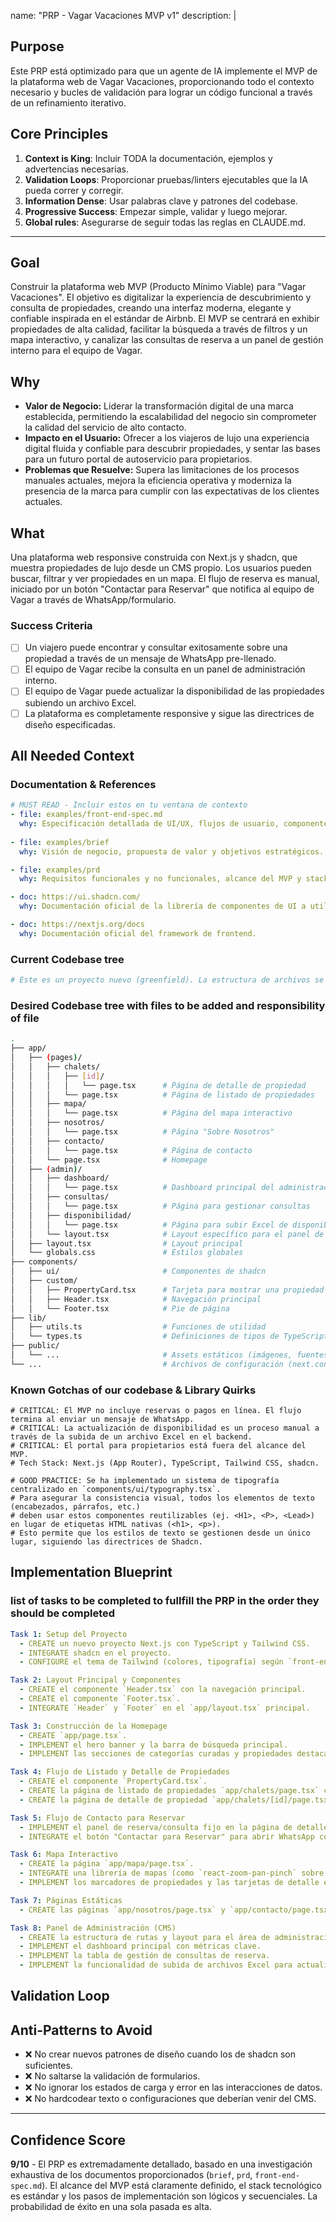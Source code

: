 name: "PRP - Vagar Vacaciones MVP v1"
description: |

## Purpose
Este PRP está optimizado para que un agente de IA implemente el MVP de la plataforma web de Vagar Vacaciones, proporcionando todo el contexto necesario y bucles de validación para lograr un código funcional a través de un refinamiento iterativo.

## Core Principles
1. **Context is King**: Incluir TODA la documentación, ejemplos y advertencias necesarias.
2. **Validation Loops**: Proporcionar pruebas/linters ejecutables que la IA pueda correr y corregir.
3. **Information Dense**: Usar palabras clave y patrones del codebase.
4. **Progressive Success**: Empezar simple, validar y luego mejorar.
5. **Global rules**: Asegurarse de seguir todas las reglas en CLAUDE.md.

---

## Goal
Construir la plataforma web MVP (Producto Mínimo Viable) para "Vagar Vacaciones". El objetivo es digitalizar la experiencia de descubrimiento y consulta de propiedades, creando una interfaz moderna, elegante y confiable inspirada en el estándar de Airbnb. El MVP se centrará en exhibir propiedades de alta calidad, facilitar la búsqueda a través de filtros y un mapa interactivo, y canalizar las consultas de reserva a un panel de gestión interno para el equipo de Vagar.

## Why
- **Valor de Negocio:** Liderar la transformación digital de una marca establecida, permitiendo la escalabilidad del negocio sin comprometer la calidad del servicio de alto contacto.
- **Impacto en el Usuario:** Ofrecer a los viajeros de lujo una experiencia digital fluida y confiable para descubrir propiedades, y sentar las bases para un futuro portal de autoservicio para propietarios.
- **Problemas que Resuelve:** Supera las limitaciones de los procesos manuales actuales, mejora la eficiencia operativa y moderniza la presencia de la marca para cumplir con las expectativas de los clientes actuales.

## What
Una plataforma web responsive construida con Next.js y shadcn, que muestra propiedades de lujo desde un CMS propio. Los usuarios pueden buscar, filtrar y ver propiedades en un mapa. El flujo de reserva es manual, iniciado por un botón "Contactar para Reservar" que notifica al equipo de Vagar a través de WhatsApp/formulario.

### Success Criteria
- [ ] Un viajero puede encontrar y consultar exitosamente sobre una propiedad a través de un mensaje de WhatsApp pre-llenado.
- [ ] El equipo de Vagar recibe la consulta en un panel de administración interno.
- [ ] El equipo de Vagar puede actualizar la disponibilidad de las propiedades subiendo un archivo Excel.
- [ ] La plataforma es completamente responsive y sigue las directrices de diseño especificadas.

## All Needed Context

### Documentation & References
```yaml
# MUST READ - Incluir estos en tu ventana de contexto
- file: examples/front-end-spec.md
  why: Especificación detallada de UI/UX, flujos de usuario, componentes y guía de estilo.
  
- file: examples/brief
  why: Visión de negocio, propuesta de valor y objetivos estratégicos.

- file: examples/prd
  why: Requisitos funcionales y no funcionales, alcance del MVP y stack tecnológico.

- doc: https://ui.shadcn.com/
  why: Documentación oficial de la librería de componentes de UI a utilizar.

- doc: https://nextjs.org/docs
  why: Documentación oficial del framework de frontend.
```

### Current Codebase tree
```bash
# Este es un proyecto nuevo (greenfield). La estructura de archivos se creará desde cero.
```

### Desired Codebase tree with files to be added and responsibility of file
```bash
.
├── app/
│   ├── (pages)/
│   │   ├── chalets/
│   │   │   ├── [id]/
│   │   │   │   └── page.tsx      # Página de detalle de propiedad
│   │   │   └── page.tsx          # Página de listado de propiedades
│   │   ├── mapa/
│   │   │   └── page.tsx          # Página del mapa interactivo
│   │   ├── nosotros/
│   │   │   └── page.tsx          # Página "Sobre Nosotros"
│   │   ├── contacto/
│   │   │   └── page.tsx          # Página de contacto
│   │   └── page.tsx              # Homepage
│   ├── (admin)/
│   │   ├── dashboard/
│   │   │   └── page.tsx          # Dashboard principal del administrador
│   │   ├── consultas/
│   │   │   └── page.tsx          # Página para gestionar consultas
│   │   ├── disponibilidad/
│   │   │   └── page.tsx          # Página para subir Excel de disponibilidad
│   │   └── layout.tsx            # Layout específico para el panel de admin
│   ├── layout.tsx                # Layout principal
│   └── globals.css               # Estilos globales
├── components/
│   ├── ui/                       # Componentes de shadcn
│   ├── custom/
│   │   ├── PropertyCard.tsx      # Tarjeta para mostrar una propiedad
│   │   ├── Header.tsx            # Navegación principal
│   │   └── Footer.tsx            # Pie de página
├── lib/
│   ├── utils.ts                  # Funciones de utilidad
│   └── types.ts                  # Definiciones de tipos de TypeScript
├── public/
│   └── ...                       # Assets estáticos (imágenes, fuentes)
└── ...                           # Archivos de configuración (next.config.js, tailwind.config.ts, etc.)
```

### Known Gotchas of our codebase & Library Quirks
```
# CRITICAL: El MVP no incluye reservas o pagos en línea. El flujo termina al enviar un mensaje de WhatsApp.
# CRITICAL: La actualización de disponibilidad es un proceso manual a través de la subida de un archivo Excel en el backend.
# CRITICAL: El portal para propietarios está fuera del alcance del MVP.
# Tech Stack: Next.js (App Router), TypeScript, Tailwind CSS, shadcn.

# GOOD PRACTICE: Se ha implementado un sistema de tipografía centralizado en `components/ui/typography.tsx`.
# Para asegurar la consistencia visual, todos los elementos de texto (encabezados, párrafos, etc.)
# deben usar estos componentes reutilizables (ej. <H1>, <P>, <Lead>) en lugar de etiquetas HTML nativas (<h1>, <p>).
# Esto permite que los estilos de texto se gestionen desde un único lugar, siguiendo las directrices de Shadcn.
```

## Implementation Blueprint

### list of tasks to be completed to fullfill the PRP in the order they should be completed
```yaml
Task 1: Setup del Proyecto
  - CREATE un nuevo proyecto Next.js con TypeScript y Tailwind CSS.
  - INTEGRATE shadcn en el proyecto.
  - CONFIGURE el tema de Tailwind (colores, tipografía) según `front-end-spec.md`.

Task 2: Layout Principal y Componentes
  - CREATE el componente `Header.tsx` con la navegación principal.
  - CREATE el componente `Footer.tsx`.
  - INTEGRATE `Header` y `Footer` en el `app/layout.tsx` principal.

Task 3: Construcción de la Homepage
  - CREATE `app/page.tsx`.
  - IMPLEMENT el hero banner y la barra de búsqueda principal.
  - IMPLEMENT las secciones de categorías curadas y propiedades destacadas.

Task 4: Flujo de Listado y Detalle de Propiedades
  - CREATE el componente `PropertyCard.tsx`.
  - CREATE la página de listado de propiedades `app/chalets/page.tsx` con filtros y ordenamiento.
  - CREATE la página de detalle de propiedad `app/chalets/[id]/page.tsx` mostrando galería de imágenes, descripción, servicios y calendario de disponibilidad.

Task 5: Flujo de Contacto para Reservar
  - IMPLEMENT el panel de reserva/consulta fijo en la página de detalle.
  - INTEGRATE el botón "Contactar para Reservar" para abrir WhatsApp con un mensaje pre-llenado.

Task 6: Mapa Interactivo
  - CREATE la página `app/mapa/page.tsx`.
  - INTEGRATE una librería de mapas (como `react-zoom-pan-pinch` sobre una imagen SVG/mapa estilizado).
  - IMPLEMENT los marcadores de propiedades y las tarjetas de detalle emergentes.

Task 7: Páginas Estáticas
  - CREATE las páginas `app/nosotros/page.tsx` y `app/contacto/page.tsx` con contenido estático.

Task 8: Panel de Administración (CMS)
  - CREATE la estructura de rutas y layout para el área de administración (`/app/(admin)`).
  - IMPLEMENT el dashboard principal con métricas clave.
  - IMPLEMENT la tabla de gestión de consultas de reserva.
  - IMPLEMENT la funcionalidad de subida de archivos Excel para actualizar la disponibilidad.
```

## Validation Loop


## Anti-Patterns to Avoid
- ❌ No crear nuevos patrones de diseño cuando los de shadcn son suficientes.
- ❌ No saltarse la validación de formularios.
- ❌ No ignorar los estados de carga y error en las interacciones de datos.
- ❌ No hardcodear texto o configuraciones que deberían venir del CMS.

---
## Confidence Score
**9/10** - El PRP es extremadamente detallado, basado en una investigación exhaustiva de los documentos proporcionados (`brief`, `prd`, `front-end-spec.md`). El alcance del MVP está claramente definido, el stack tecnológico es estándar y los pasos de implementación son lógicos y secuenciales. La probabilidad de éxito en una sola pasada es alta.
